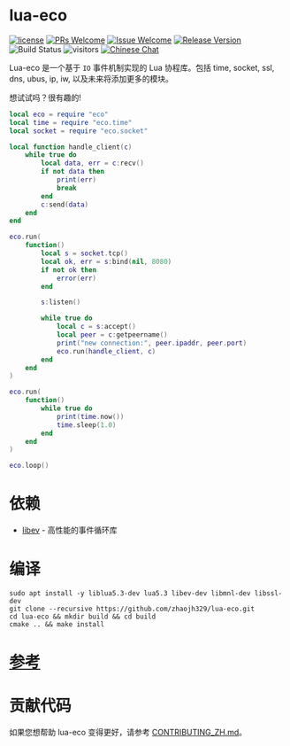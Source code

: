 # lua-eco

[1]: https://img.shields.io/badge/开源协议-MIT-brightgreen.svg?style=plastic
[2]: /LICENSE
[3]: https://img.shields.io/badge/提交代码-欢迎-brightgreen.svg?style=plastic
[4]: https://github.com/zhaojh329/lua-eco/pulls
[5]: https://img.shields.io/badge/提问-欢迎-brightgreen.svg?style=plastic
[6]: https://github.com/zhaojh329/lua-eco/issues/new
[7]: https://img.shields.io/badge/发布版本-1.0.0-blue.svg?style=plastic
[8]: https://github.com/zhaojh329/lua-eco/releases
[9]: https://github.com/zhaojh329/lua-eco/workflows/build/badge.svg
[11]: https://img.shields.io/badge/技术交流群-点击加入：153530783-brightgreen.svg
[12]: https://jq.qq.com/?_wv=1027&k=5PKxbTV

[![license][1]][2]
[![PRs Welcome][3]][4]
[![Issue Welcome][5]][6]
[![Release Version][7]][8]
![Build Status][9]
![visitors](https://visitor-badge.laobi.icu/badge?page_id=zhaojh329.lua-eco)
[![Chinese Chat][11]][12]

[libev]: http://software.schmorp.de/pkg/libev.html

Lua-eco 是一个基于 `IO` 事件机制实现的 Lua 协程库。包括 time, socket, ssl, dns, ubus, ip, iw, 以及未来将添加更多的模块。

想试试吗？很有趣的!

```lua
local eco = require "eco"
local time = require "eco.time"
local socket = require "eco.socket"

local function handle_client(c)
    while true do
        local data, err = c:recv()
        if not data then
            print(err)
            break
        end
        c:send(data)
    end
end

eco.run(
    function()
        local s = socket.tcp()
        local ok, err = s:bind(nil, 8080)
        if not ok then
            error(err)
        end

        s:listen()

        while true do
            local c = s:accept()
            local peer = c:getpeername()
            print("new connection:", peer.ipaddr, peer.port)
            eco.run(handle_client, c)
        end
    end
)

eco.run(
    function()
        while true do
            print(time.now())
            time.sleep(1.0)
        end
    end
)

eco.loop()
```

# 依赖
* [libev] - 高性能的事件循环库

# 编译

    sudo apt install -y liblua5.3-dev lua5.3 libev-dev libmnl-dev libssl-dev
    git clone --recursive https://github.com/zhaojh329/lua-eco.git
    cd lua-eco && mkdir build && cd build
    cmake .. && make install

# [参考](REFERENCE_ZH.md)

# 贡献代码
如果您想帮助 lua-eco 变得更好，请参考 [CONTRIBUTING_ZH.md](/CONTRIBUTING_ZH.md)。
